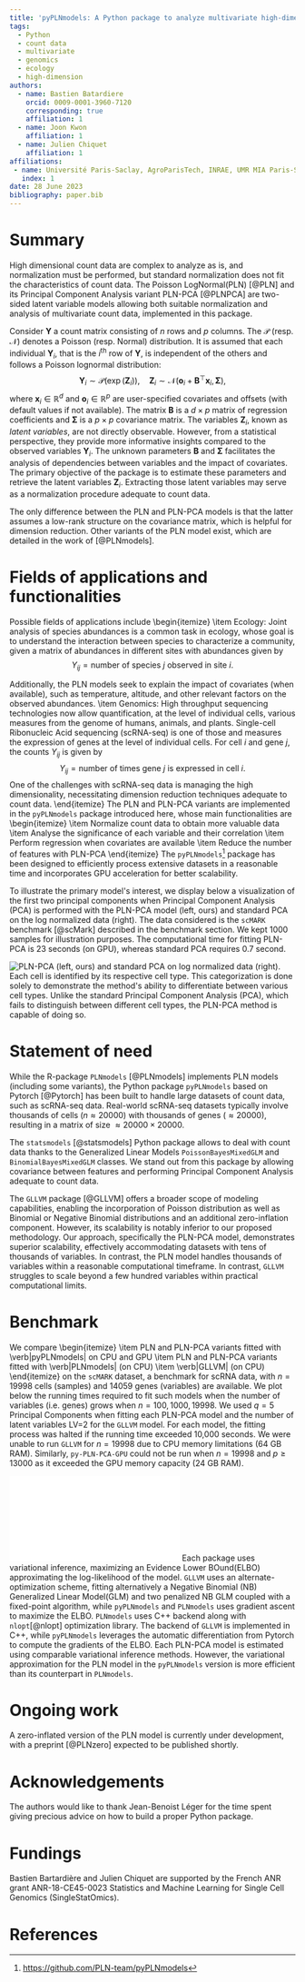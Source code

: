 ```yaml
---
title: 'pyPLNmodels: A Python package to analyze multivariate high-dimensional count data'
tags:
  - Python
  - count data
  - multivariate
  - genomics
  - ecology
  - high-dimension
authors:
  - name: Bastien Batardiere
    orcid: 0009-0001-3960-7120
    corresponding: true
    affiliation: 1
  - name: Joon Kwon
    affiliation: 1
  - name: Julien Chiquet
    affiliation: 1
affiliations:
 - name: Université Paris-Saclay, AgroParisTech, INRAE, UMR MIA Paris-Saclay
   index: 1
date: 28 June 2023
bibliography: paper.bib
---
```


# Summary
High dimensional count data are complex to analyze as is, and normalization must
be performed, but standard normalization does not fit the characteristics of
count data. The Poisson LogNormal(PLN)  [@PLN] and its Principal Component
Analysis variant PLN-PCA [@PLNPCA] are two-sided latent variable models allowing both
suitable normalization and analysis of multivariate count data, implemented in this package.

Consider $\mathbf Y$ a count matrix consisting of $n$ rows and $p$ columns. The
$\mathcal P$ (resp. $\mathcal N$) denotes a Poisson (resp. Normal)
distribution. It is assumed that each individual $\mathbf Y_i$, that is the $i^{\text{th}}$
row of $\mathbf Y$, is independent of the others and follows a Poisson
lognormal distribution:
$$\mathbf Y_{i}\sim \mathcal P(\exp(\mathbf Z_{i})), \quad \mathbf Z_i \sim
\mathcal N(\mathbf o_i + \mathbf B ^{\top} \mathbf x_i, \boldsymbol{\Sigma}),$$
where $\mathbf x_i \in \mathbb R^d$ and $\mathbf o_i \in \mathbb R^p$ are
user-specified covariates and offsets (with default values if not available). The matrix $\mathbf B$ is a $d\times p$
matrix of regression coefficients and $\boldsymbol{\Sigma}$ is a $p\times p$ covariance matrix. The variables $\mathbf Z_i$, known as *latent variables*,
are not directly observable. However, from a statistical perspective,
they provide more informative insights compared to the observed variables
$\mathbf Y_i$. The unknown parameters $\mathbf B$ and
$\boldsymbol{\Sigma}$ facilitates the analysis of
dependencies between variables and
the impact of covariates. The primary objective of the package is to estimate these
parameters and retrieve the latent variables $\mathbf Z_i$.  Extracting
those latent variables may serve as a normalization procedure adequate to count data.

The only difference between the PLN and PLN-PCA models is that the latter
assumes a low-rank structure on the covariance matrix, which is helpful for
dimension
reduction. Other variants of the PLN model exist, which are detailed in
the work of [@PLNmodels].

# Fields of applications and functionalities
Possible fields of applications include
\begin{itemize}
\item Ecology: Joint analysis of species abundances is a common task in
ecology, whose goal is to understand the interaction between species to
characterize a community, given a matrix of abundances in different sites with abundances given by
$$Y_{ij} = \text{number of species } j \text{ observed in site } i .$$
<!-- Specifically, it aims to establish potential dependencies, competitive interactions, and predatory dynamics. -->
Additionally, the PLN models seek to explain the impact of covariates (when available), such as temperature, altitude, and other
  relevant factors on the observed abundances.
\item Genomics: High throughput sequencing technologies now allow quantification, at the level of
individual cells, various measures from the genome of humans, animals, and plants. Single-cell Ribonucleic Acid
sequencing (scRNA-seq) is one of those and measures the expression of genes at the level of individual cells. For
cell $i$ and gene $j$, the counts $Y_{ij}$ is given by
$$Y_{ij} = \text{number of times gene } j \text{ is expressed in cell } i.$$
One of the challenges with scRNA-seq data is managing the high
dimensionality, necessitating dimension reduction techniques adequate to count data.
\end{itemize}
The PLN and PLN-PCA variants are implemented in the ```pyPLNmodels``` package
introduced here, whose main functionalities are
\begin{itemize}
\item Normalize count data to obtain more valuable data
\item Analyse the significance of each variable and their correlation
\item Perform regression when covariates are available
\item Reduce the number of features with PLN-PCA
\end{itemize}
The ```pyPLNmodels```[^pyplnmodels]  package has been designed to efficiently process
extensive datasets in a reasonable time and incorporates GPU
acceleration for better scalability.


[^pyplnmodels]: https://github.com/PLN-team/pyPLNmodels
[^plnmodels]: https://github.com/PLN-team/PLNmodels


To illustrate the primary model's interest, we display below a visualization of
the first two principal components when Principal
Component Analysis (PCA) is performed with the PLN-PCA model (left, ours) and standard PCA on
the log normalized data (right). The data considered is the `scMARK` benchmark [@scMark] described in the
benchmark section. We kept 1000 samples for illustration
purposes. The computational time for fitting PLN-PCA is 23 seconds (on GPU), whereas
standard PCA requires 0.7 second.

![PLN-PCA (left, ours) and standard PCA on log normalized data (right). Each cell is
identified by its respective cell type. This categorization is done solely to demonstrate the
method's ability to differentiate between various cell types. Unlike the
standard Principal Component Analysis (PCA), which fails to distinguish between
different cell types, the PLN-PCA method is capable of doing
so.](figures/plnpca_vs_pca_last.png)

# Statement of need
While the R-package ```PLNmodels``` [@PLNmodels] implements PLN models (including some variants), the Python package
```pyPLNmodels``` based on Pytorch [@Pytorch] has been built to handle
large datasets of count data, such as scRNA-seq data. Real-world scRNA-seq
datasets typically involve thousands of cells ($n \approx 20000$) with
thousands of genes ($\approx 20000$), resulting in a matrix of size $\approx
20000 \times 20000$.

The `statsmodels` [@statsmodels] Python package allows to deal with count data
thanks to the Generalized Linear Models `PoissonBayesMixedGLM` and
`BinomialBayesMixedGLM` classes. We stand out from this package by allowing covariance
between features and performing Principal Component Analysis adequate to count data.

The `GLLVM` package [@GLLVM] offers a broader scope of modeling
capabilities, enabling the incorporation of Poisson distribution as well as
Binomial or Negative Binomial distributions
and an additional zero-inflation component. However, its scalability is
notably inferior to our proposed methodology. Our approach, specifically
the PLN-PCA model, demonstrates superior scalability, effectively
accommodating datasets with tens of thousands of variables. In contrast, the
PLN model handles thousands of variables within a reasonable computational timeframe. In
contrast, ```GLLVM``` struggles to scale beyond a few hundred variables within
practical computational limits.


# Benchmark
We compare
\begin{itemize}
\item PLN and PLN-PCA variants fitted with  \verb|pyPLNmodels| on CPU and GPU
\item PLN and PLN-PCA variants fitted with  \verb|PLNmodels| (on CPU)
\item \verb|GLLVM| (on CPU)
\end{itemize}
on the `scMARK` dataset, a benchmark for scRNA data, with
$n=19998$ cells (samples) and 14059 genes (variables) are available.
We plot below the running times required to fit such models when the number of variables (i.e.
genes) grows when $n = 100,1000, 19998$. We used $q =5$ Principal Components when fitting each
PLN-PCA model and the number of latent variables LV=$2$ for the ```GLLVM``` model.
For each model, the fitting process was halted if the running time exceeded
10,000 seconds. We were unable to run ```GLLVM``` for $n = 19998$ due to CPU memory
limitations (64 GB RAM). Similarly, ```py-PLN-PCA-GPU``` could not be run when
$n=19998$ and $p\geq13000$ as it exceeded the GPU memory capacity (24 GB RAM).


![Running time analysis on the scMARK benchmark.](figures/plots_benchmark.pdf)
Each package uses variational inference, maximizing an Evidence
Lower BOund(ELBO) approximating the log-likelihood of the model.
```GLLVM``` uses an alternate-optimization scheme, fitting alternatively a
Negative Binomial (NB) Generalized Linear Model(GLM) and two penalized NB GLM
coupled with a fixed-point algorithm, while ```pyPLNmodels``` and
```PLNmodels``` uses gradient ascent to maximize the ELBO.
```PLNmodels``` uses C++ backend along with ```nlopt```[@nlopt] optimization library.
The backend of ```GLLVM``` is implemented in C++, while ```pyPLNmodels``` leverages the
automatic differentiation from Pytorch to compute the gradients of the ELBO. Each
PLN-PCA model is estimated using comparable variational inference methods.
However, the variational approximation for the PLN model in the
```pyPLNmodels``` version is more efficient than its counterpart in
```PLNmodels```.

# Ongoing work
A zero-inflated version of the PLN model is currently under development, with a
preprint [@PLNzero] expected to be published shortly.

# Acknowledgements
The authors would like to thank Jean-Benoist Léger for the time spent giving
precious advice on how to build a proper Python package.

# Fundings
Bastien Bartardière and Julien Chiquet are supported by
the French ANR grant ANR-18-CE45-0023 Statistics and Machine Learning for Single Cell Genomics (SingleStatOmics).

# References
